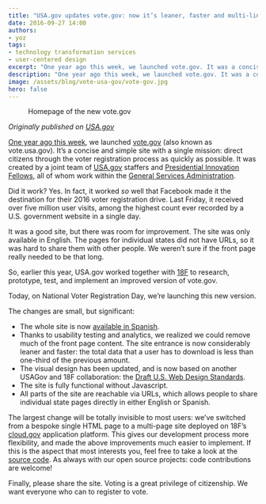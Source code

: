 ```yaml
---
title: "USA.gov updates vote.gov: now it’s leaner, faster and multi-lingual"
date: 2016-09-27 14:00
authors:
- yoz
tags:
- technology transformation services
- user-centered design
excerpt: "One year ago this week, we launched vote.gov. It was a concise and simple site with a single mission: direct citizens through the voter registration process as quickly as possible. Today, on National Voter Registration Day, we're launching this new version."
description: "One year ago this week, we launched vote.gov. It was a concise and simple site with a single mission: direct citizens through the voter registration process as quickly as possible. Today, on National Voter Registration Day, we're launching this new version."
image: /assets/blog/vote-usa-gov/vote-gov.jpg
hero: false
---
```

<figure>
  <img src="{{site.baseurl}}{{page.image}}" alt="">
  <figcaption>Homepage of the new vote.gov</figcaption>
</figure>

*Originally published on [USA.gov](https://blog.usa.gov/the-new-vote-gov-leaner%2C-faster-and-multi-lingual)*

[One year ago this
week](https://blog.usa.gov/usa-gov-launches-vote-usa-gov-to-help-citizens-register-to-vote), we launched [vote.gov](https://vote.gov/) (also known as vote.usa.gov). It’s a concise and simple site with a single mission: direct citizens through the voter registration process as quickly as possible. It was created by a joint team of [USA.gov](https://www.usa.gov/) staffers and [Presidential Innovation Fellows](https://obamawhitehouse.archives.gov/innovationfellows), all of whom work within the [General Services Administration](https://www.gsa.gov/).

Did it work? Yes. In fact, it worked *so* well that Facebook made it the destination for their 2016 voter registration drive. Last Friday, it received over five million user visits, among the highest count ever recorded by a U.S. government website in a single day.

It was a good site, but there was room for improvement. The site was only available in English. The pages for individual states did not have URLs, so it was hard to share them with other people. We weren’t sure if the front page really needed to be that long.

So, earlier this year, USA.gov worked together with [18F](https://18f.gsa.gov/) to research, prototype, test, and implement an improved version of vote.gov.

Today, on National Voter Registration Day, we’re launching this new version.

The changes are small, but significant:

-   The whole site is now [available in Spanish](https://vote.gov/es/).
-   Thanks to usability testing and analytics, we realized we could remove much of the front page content. The site entrance is now considerably leaner and faster: the total data that a user has to download is less than one-third of the previous amount.
-   The visual design has been updated, and is now based on another USAGov and 18F collaboration: the [Draft U.S. Web Design Standards](https://standards.usa.gov/).
-   The site is fully functional without Javascript.
-   All parts of the site are reachable via URLs, which allows people to share individual state pages directly in either English or Spanish.

The largest change will be totally invisible to most users: we’ve switched from a bespoke single HTML page to a multi-page site deployed on 18F’s [cloud.gov](https://cloud.gov/) application platform. This gives our development process more flexibility, and made the above improvements much easier to implement. If this is the aspect that most interests you, feel free to take a look at the [source code](https://github.com/18F/vote-gov/). As always with our open source projects: code contributions are welcome!

Finally, please share the site. Voting is a great privilege of citizenship. We want everyone who can to register to vote.
